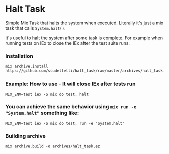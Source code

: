 # Halt Task

Simple Mix Task that halts the system when executed.
Literally it's just a mix task that calls `System.halt()`.

It's useful to halt the system after some task is complete.
For example when running tests on IEx to close the IEx after the test suite runs.

### Installation
```
mix archive.install https://github.com/scudelletti/halt_task/raw/master/archives/halt_task.ez
```

### Example: How to use - It will close IEx after tests run
```
MIX_ENV=test iex -S mix do test, halt
```

### You can achieve the same behavior using `mix run -e "System.halt"` something like:
```
MIX_ENV=test iex -S mix do test, run -e "System.halt"
```

### Building archive
```
mix archive.build -o archives/halt_task.ez
```

